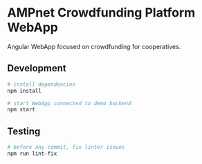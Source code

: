 # AMPnet Crowdfunding Platform WebApp

Angular WebApp focused on crowdfunding for cooperatives.

## Development

```sh
# install dependencies
npm install

# start WebApp connected to demo backend
npm start
```

## Testing

```sh
# before any commit, fix linter issues
npm run lint-fix
```
